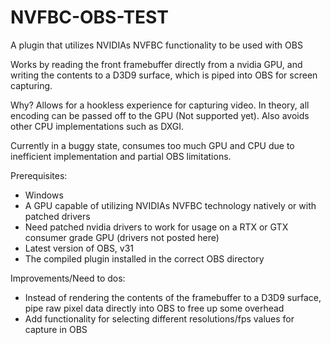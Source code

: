 # NVFBC-OBS-TEST
A plugin that utilizes NVIDIAs NVFBC functionality to be used with OBS

Works by reading the front framebuffer directly from a nvidia GPU, and writing the contents to a D3D9 surface, which is piped into OBS for screen capturing.

Why? Allows for a hookless experience for capturing video. In theory, all encoding can be passed off to the GPU (Not supported yet). Also avoids other CPU implementations such as DXGI.

Currently in a buggy state, consumes too much GPU and CPU due to inefficient implementation and partial OBS limitations.

Prerequisites:
- Windows
- A GPU capable of utilizing NVIDIAs NVFBC technology natively or with patched drivers
- Need patched nvidia drivers to work for usage on a RTX or GTX consumer grade GPU (drivers not posted here)
- Latest version of OBS, v31
- The compiled plugin installed in the correct OBS directory

Improvements/Need to dos:
-  Instead of rendering the contents of the framebuffer to a D3D9 surface, pipe raw pixel data directly into OBS to free up some overhead
-  Add functionality for selecting different resolutions/fps values for capture in OBS
